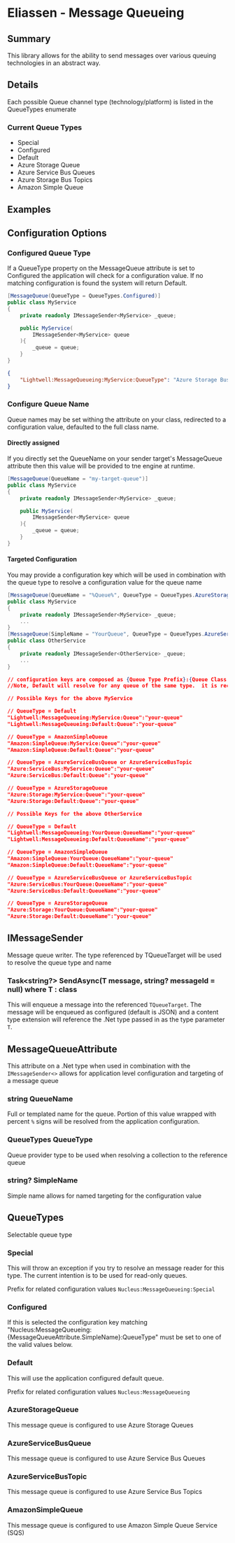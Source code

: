 ﻿# Eliassen - Message Queueing

## Summary

This library allows for the ability to send messages over various queuing technologies in
an abstract way.

## Details

Each possible Queue channel type (technology/platform) is listed in the QueueTypes enumerate

### Current Queue Types

* Special
* Configured
* Default
* Azure Storage Queue
* Azure Service Bus Queues
* Azure Storage Bus Topics
* Amazon Simple Queue

## Examples


## Configuration Options

### Configured Queue Type

If a QueueType property on the MessageQueue attribute is set to Configured the application will
check for a configuration value.  If no matching configuration is found the system will return Default.

```csharp
[MessageQueue(QueueType = QueueTypes.Configured)]
public class MyService
{
    private readonly IMessageSender<MyService> _queue;

    public MyService(
        IMessageSender<MyService> queue
    ){
        _queue = queue;
    }
}
```

```json
{
    "Lightwell:MessageQueueing:MyService:QueueType": "Azure Storage Bus Topics"
}
```

### Configure Queue Name

Queue names may be set withing the attribute on your class, redirected to a configuration value, defaulted to the full class name.

#### Directly assigned

If you directly set the QueueName on your sender target's MessageQueue attribute then this value will be provided to tne engine at runtime.

```csharp
[MessageQueue(QueueName = "my-target-queue")]
public class MyService
{
    private readonly IMessageSender<MyService> _queue;

    public MyService(
        IMessageSender<MyService> queue
    ){
        _queue = queue;
    }
}
```

#### Targeted Configuration

You may provide a configuration key which will be used in combination with the queue type to resolve a configuration value for the queue name

```csharp
[MessageQueue(QueueName = "%Queue%", QueueType = QueueTypes.AzureStorageQueue)]
public class MyService
{
    private readonly IMessageSender<MyService> _queue;
    ...
}
[MessageQueue(SimpleName = "YourQueue", QueueType = QueueTypes.AzureServiceBusQueue)]
public class OtherService
{
    private readonly IMessageSender<OtherService> _queue;
    ...
}
```

```json
// configuration keys are composed as {Queue Type Prefix}:{Queue Class or Simple Name or "Default"}:{Set Suffix or "QueueName"}
//Note, Default will resolve for any queue of the same type.  it is recommended to avoid 

// Possible Keys for the above MyService

// QueueType = Default
"Lightwell:MessageQueueing:MyService:Queue":"your-queue"
"Lightwell:MessageQueueing:Default:Queue":"your-queue"

// QueueType = AmazonSimpleQueue
"Amazon:SimpleQueue:MyService:Queue":"your-queue"
"Amazon:SimpleQueue:Default:Queue":"your-queue"

// QueueType = AzureServiceBusQueue or AzureServiceBusTopic
"Azure:ServiceBus:MyService:Queue":"your-queue"
"Azure:ServiceBus:Default:Queue":"your-queue"

// QueueType = AzureStorageQueue
"Azure:Storage:MyService:Queue":"your-queue"
"Azure:Storage:Default:Queue":"your-queue"

// Possible Keys for the above OtherService

// QueueType = Default
"Lightwell:MessageQueueing:YourQueue:QueueName":"your-queue"
"Lightwell:MessageQueueing:Default:QueueName":"your-queue"

// QueueType = AmazonSimpleQueue
"Amazon:SimpleQueue:YourQueue:QueueName":"your-queue"
"Amazon:SimpleQueue:Default:QueueName":"your-queue"

// QueueType = AzureServiceBusQueue or AzureServiceBusTopic
"Azure:ServiceBus:YourQueue:QueueName":"your-queue"
"Azure:ServiceBus:Default:QueueName":"your-queue"

// QueueType = AzureStorageQueue
"Azure:Storage:YourQueue:QueueName":"your-queue"
"Azure:Storage:Default:QueueName":"your-queue"

```

## IMessageSender<TQueueTarget>

Message queue writer.  The type referenced by TQueueTarget will be used to resolve 
the queue type and name

### Task<string?> SendAsync<T>(T message, string? messageId = null) where T : class

This will enqueue a message into the referenced `TQueueTarget`.  The message 
will be enqueued as configured (default is JSON) and a content type extension
will reference the .Net type passed in as the type parameter `T`.

## MessageQueueAttribute

This attribute on a .Net type when used in combination with the `IMessageSender<>`
allows for application level configuration and targeting of a message queue

### string QueueName

Full or templated name for the queue. Portion of this value wrapped with 
percent `%` signs will be resolved from the application configuration.

### QueueTypes QueueType

Queue provider type to be used when resolving a collection to the reference queue

### string? SimpleName 

Simple name allows for named targeting for the configuration value

## QueueTypes

Selectable queue type

### Special 

This will throw an exception if you try to resolve an message reader for this type.
The current intention is to be used for read-only queues.

Prefix for related configuration values `Nucleus:MessageQueueing:Special`

### Configured

If this is selected the configuration key matching "Nucleus:MessageQueueing:{MessageQueueAttribute.SimpleName}:QueueType" 
must be set to one of the valid values below.

### Default

This will use the application configured default queue.  

Prefix for related configuration values `Nucleus:MessageQueueing`

### AzureStorageQueue

This message queue is configured to use Azure Storage Queues

### AzureServiceBusQueue

This message queue is configured to use Azure Service Bus Queues

### AzureServiceBusTopic

This message queue is configured to use Azure Service Bus Topics

### AmazonSimpleQueue

This message queue is configured to use Amazon Simple Queue Service (SQS)

